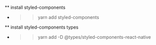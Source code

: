 ** install styled-components
- >> yarn add styled-components

** install styled-components types
- >> yarn add -D @types/styled-components-react-native